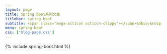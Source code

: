 ```yaml
---
layout: page
title: Spring Boot系列文章
titlebar: spring-boot
subtitle: <span class="mega-octicon octicon-clippy"></span>&nbsp;&nbsp; 关注公众号：纯洁的微笑，回复"springboot"获取精选视频教程。<a href ="http://gitbook.cn/gitchat/column/59f5daa149cd4330613605ba">Spring Boot 精选达人课程，欢迎关注！</a>
menu: spring-boot
css: ['blog-page.css']
---
```


{% include spring-boot.html %}